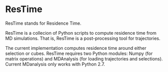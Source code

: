 # ResTime

ResTime stands for Residence Time.

ResTime is a collecion of Python scripts to compute residence time from MD simulations.  That is, ResTime is a post-processing tool for trajectories.

The current implementation computes residence time around either selection or cubes.  ResTime requires two Python modules: Numpy (for matrix operations) and MDAnalysis (for loading trajectories and selections).   Current MDanalysis only works with Python 2.7.

